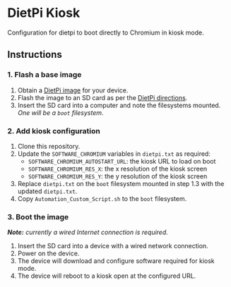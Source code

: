 # DietPi Kiosk

Configuration for dietpi to boot directly to Chromium in kiosk mode.

## Instructions

### 1. Flash a base image

1. Obtain a [DietPi image](https://dietpi.com/#download) for your device.
2. Flash the image to an SD card as per the [DietPi directions](https://dietpi.com/docs/install/).
3. Insert the SD card into a computer and note the filesystems mounted. _One will be a `boot` filesystem_.

### 2. Add kiosk configuration

1. Clone this repository.
2. Update the `SOFTWARE_CHROMIUM` variables in `dietpi.txt` as required:
    - `SOFTWARE_CHROMIUM_AUTOSTART_URL`: the kiosk URL to load on boot
    - `SOFTWARE_CHROMIUM_RES_X`: the x resolution of the kiosk screen
    - `SOFTWARE_CHROMIUM_RES_Y`: the y resolution of the kiosk screen
3. Replace `dietpi.txt` on the `boot` filesystem mounted in step 1.3 with the updated `dietpi.txt`.
4. Copy `Automation_Custom_Script.sh` to the `boot` filesystem.

### 3. Boot the image

_**Note:** currently a wired Internet connection is required._

1. Insert the SD card into a device with a wired network connection.
2. Power on the device.
3. The device will download and configure software required for kiosk mode.
4. The device will reboot to a kiosk open at the configured URL.
